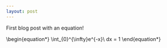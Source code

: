 ```yaml
---
layout: post
---
```


First blog post with an equation! 

\begin{equation*}
\int_{0}^{\infty}e^{-x}\ dx = 1
\end{equation*}


